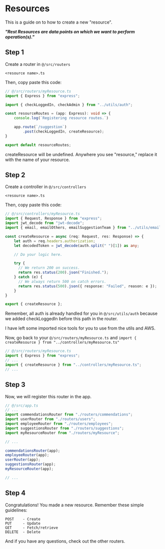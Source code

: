 # Resources

This is a guide on to how to create a new "resource".

***"Rest Resources are data points on which we want to perform operation(s)."***

## Step 1
Create a router in `@/src/routers`

`<resource name>.ts`

Then, copy paste this code:

```typescript
// @/src/routers/myResource.ts
import { Express } from "express";

import { checkLoggedIn, checkAdmin } from "../utils/auth";

const resourceRoutes = (app: Express): void => {
    console.log(`Registering resource routes.`)

    app.route(`/suggestion`)
        .post(checkLoggedIn, createResource);
}

export default resourceRoutes;
```

createResource will be undefined. Anywhere you see "resource," replace it with the name of your resource.

## Step 2
Create a controller in `@/src/controllers`

`<resource name>.ts`

Then, copy paste this code:

```typescript
// @/src/controllers/myResource.ts
import { Request, Response } from "express";
import jwt_decode from "jwt-decode";
import { email, emailOthers, emailSuggestionTeam } from "../utils/email";

const createResource = async (req: Request, res: Response) => {
    let auth = req.headers.authorization;
    let decodedToken = jwt_decode(auth.split(" ")[1]) as any;

    // Do your logic here.

    try {
      // We return 200 on success.  
      return res.status(200).json("Finished.");
    } catch (e) {
      // We always return 500 on catch errors.
      return res.status(500).json({ response: "Failed", reason: e });
    }
}

export { createResource };
```

Remember, all auth is already handled for you in `@/src/utils/auth` because we added checkLoggedIn before this path in the router.

I have left some imported nice tools for you to use from the utils and AWS.

Now, go back to your `@/src/routers/myResource.ts` and `import { createResource } from "../controllers/myResource.ts"`

```typescript
// @/src/routers/myResource.ts
import { Express } from "express";
// ...
import { createResource } from "../controllers/myResource.ts";
// ...
```

## Step 3

Now, we will register this router in the app.

```typescript
// @/src/app.ts
// ...
import commendationsRouter from "./routers/commendations";
import userRouter from "./routers/users";
import employeeRouter from "./routers/employees";
import suggestionsRouter from "./routers/suggestions";
import myResourceRouter from "./routers/myResource";

// ...

commendationsRouter(app);
employeeRouter(app);
userRouter(app);
suggestionsRouter(app);
myResourceRouter(app);

// ...
```

## Step 4

Congratulations! You made a new resource. Remember these simple guidelines:

```
POST    - Create
PUT     - Update
GET     - Fetch/retrieve
DELETE  - Delete
```

And if you have any questions, check out the other routers.